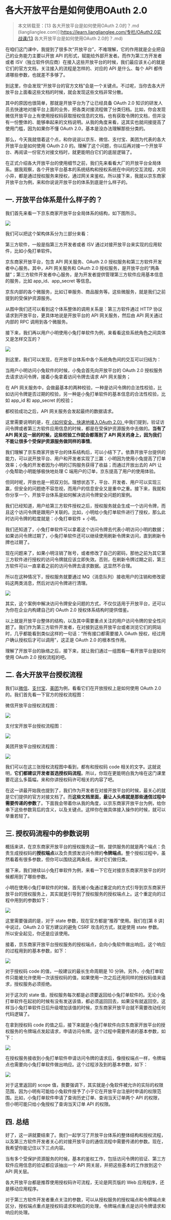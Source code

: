 # 各大开放平台是如何使用OAuth 2.0

> 本文转载至：[13 各大开放平台是如何使用OAuth 2.0的？.md (lianglianglee.com)](https://learn.lianglianglee.com/专栏/OAuth2.0实战课/13 各大开放平台是如何使用OAuth 2.0的？.md)

在咱们这门课中，我提到了很多次“开放平台”，不难理解，它的作用就是企业把自己的业务能力主要以开放 API 的形式，赋能给外部开发者。而作为第三方开发者或者 ISV（独立软件供应商）在接入这些开放平台的时候，我们最应该关心的就是它们的官方文档，关注接入的流程是怎样的、对应的 API 是什么、每个 API 都传递哪些参数，也就差不多够了。

到这里，你会发现“开放平台的官方文档”会是一个关键点。不过呢，当你去各大开放平台上面看这些文档的时候，就会发现这些文档非常分散。

其中的原因也很简单，那就是开放平台为了让已经具备 OAuth 2.0 知识的研发人员去快速地对接平台上面的业务，把各类对接流程做了分类归档。比如，你会发现微信开放平台上有使用授权码获取授权信息的文档，也有获取令牌的文档，但并没有一份整体的、能够串起来的文档说明。从我的角度来看，这其实也就间接提高了使用门槛，因为如果你不懂 OAuth 2.0，基本是没办法理解那些分类的。

那么，今天我就借着这个点，和你说说以京东、微信、支付宝、美团为代表的各大开放平台是如何使用 OAuth 2.0 的。理解了这个问题，你以后再对接一个开放平台、再阅读一份官方对接文档时，就更能明白它们的底层逻辑了。

在正式介绍各大开放平台的使用细节之前，我们先来看看大厂的开放平台全局体系。据我观察，各个开放平台基本的系统结构和授权系统在中间的交互流程，大同小异，都是通过授权服务来授权，通过网关来鉴权。所以接下来，我就以京东商家开放平台为例，来和你说说开放平台的体系到底是什么样子的。

## 一. 开放平台体系是什么样子的？

我们首先来看一下京东商家开放平台全局体系的结构，如下图所示。

![](../images/19.png)

我们可以把这个架构体系分为三部分来看：

第三方软件，一般是指第三方开发者或者 ISV 通过对接开放平台来实现的应用软件，比如小兔打单软件。

京东商家开放平台，包含 API 网关服务、OAuth 2.0 授权服务和第三方软件开发者中心服务。其中，API 网关服务和 OAuth 2.0 授权服务，是开放平台的“两条腿”；第三方软件开发者中心服务，是为开发者提供管理第三方软件应用基本信息的服务，比如 app_id、app_secret 等信息。

京东内部的各个微服务，比如订单服务、商品服务等。这些微服务，就是我们之前提到的受保护资源服务。

从图中我们还可以看到这个体系整体的调用关系是：第三方软件通过 HTTP 协议请求到开放平台，更具体地说是开放平台的 API 网关服务，然后由 API 网关通过内部的 RPC 调用到各个微服务。

接下来，我们再以用户小明使用小兔打单软件为例，来看看这些系统角色之间具体又是怎样交互的？

![](../images/20.png)

到这里，我们可以发现，在开放平台体系中各个系统角色间的交互可以归结为：

当用户小明访问小兔软件的时候，小兔会首先向开放平台的 OAuth 2.0 授权服务去请求访问令牌，接着小兔拿着访问令牌去请求 API 网关服务；

在 API 网关服务中，会做最基本的两种校验，一种是访问令牌的合法性校验，比如访问令牌是否过期的校验，另一种是小兔打单软件的基本信息的合法性校验，比如 app_id 和 app_secret 的校验；

都校验成功之后，API 网关服务会发起最终的数据请求。

这里需要说明的是，在[《如何安全、快速地接入OAuth 2.0》](_5快速安全的接入授权码模式.md)中我们提到，验证访问令牌或者第三方软件应用信息的时候，都是在受保护资源服务中去做的。**当有了 API 网关这一层的时候，这些校验工作就会都落到了 API 网关的身上，因为我们不能让很多个受保护资源服务做同样的事情**。

我们理解了京东商家开放平台的体系结构后，可以小结下了。依靠开放平台提供的能力，可以说开放平台、用户和开发者实现了三赢：小明因为使用小兔提高了打单效率；小兔的开发者因为小明的订购服务获得了收益；而通过开放出去的 API 让小兔帮助小明能够极快地处理 C 端用户的订单，京东提高了用户的使用体验。

但同时呢，开放也是一把双刃剑。理想状态下，平台、开发者、用户可以实现三赢，但安全的问题绝不容忽视，而用户的信息安全又是重中之重。接下来，我就和你分享一个，开放平台体系是如何解决访问令牌安全问题的案例。

我们已经知道，用户给第三方软件授权之后，授权服务就会生成一个访问令牌，而且这个访问令牌是跟用户关联的。比如，小明给小兔打单软件进行了授权，那么此时访问令牌的粒度就是：小兔打单软件 + 小明。

我们还知道了，小兔打单软件可以拿着这个访问令牌去代表小明访问小明的数据；如果访问令牌过期了，小兔打单软件还可以继续使用刷新令牌来访问，直到刷新令牌也过期了。

现在问题来了，如果小明注销了账号，或者修改了自己的密码，那他之前为其它第三方软件进行授权的访问令牌就应该立即失效。否则，在刷新令牌过期之前，第三方软件可以一直拿着之前的访问令牌去请求数据。这显然不合理。

所以在这种情况下，授权服务就要通过 MQ（消息队列）接收用户的注销和修改密码这两类消息，然后对访问令牌进行清理。

![](../images/21.png)

其实，这个案例中解决访问令牌安全问题的方式，不仅仅适用于开放平台，还可以为你在企业内构建自己的 OAuth 2.0 授权体系结构时提供借鉴。

以上就是开放平台整体的结构，以及其中需要重点关注的用户访问令牌的安全性问题了。我们作为第三方软件开发者，在对接到这些开放平台或者浏览它们的网站时，几乎都能看到类似这样的一句话：“所有接口都需要接入 OAuth 授权，经过用户确认授权后才可以调用”，这正是 OAuth 2.0 的根本性作用。

理解了开放平台的脉络之后，接下来，就让我们通过一组图看一看开放平台是如何使用 OAuth 2.0 授权流程的吧。

## 二. 各大开放平台授权流程

我们以[微信](https://developers.weixin.qq.com/doc/oplatform/Website_App/WeChat_Login/Wechat_Login.html)、[支付宝](https://opendocs.alipay.com/open/common/105193/)、[美团](https://developer.meituan.com/docs/biz/biz_wmh5api_4bd84411-fbc1-4668-b1e6-8c5cf255b1f4)为例，看看它们在开放授权上是如何使用 OAuth 2.0 的。我们首先看一下官方的授权流程图：

微信开放平台授权流程图：

![](../images/22.png)

支付宝开放平台授权流程图：

![](../images/23.png)

美团开放平台授权流程图：

![](../images/24.png)

我们可以在这三张授权流程图中看到，都有和授权码 code 相关的文字。这就说明，**它们都建议开发者首选授权码流程**。所以，你现在更能明白我为啥在这门课里要花这么多篇幅，来和你讲授权码许可相关的内容了吧。

在这一讲最开始我也提到了，我们作为开发者在对接开放平台的时候，最关心的就是它们提供的官方对接文档了。而**这些文档里面，最让人头疼就是那些通信过程中需要传递的参数**了。下面我会带着你从我的角度，以京东商家开放平台为例，给你串下这些参数背后的含义，以及关键点。这样你在做具体接入操作的时候，就可以举重若轻了。

## 三. 授权码流程中的参数说明

概括来讲，在京东商家开放平台的授权服务这一侧，提供服务的就是两个端点：负责生成授权码的**授权端点**以及负责颁发访问令牌的**令牌端点**。整个授权过程中，虽然看着有很多参数，但你可以围绕这两条线，来对它们做归类。

接下来，我们继续以小兔打单软件为例，来看一下它在对接京东商家开放平台的时候都用到了哪些参数。

小明在使用小兔打单软件的时候，首先被小兔通过重定向的方式引导到京东商家开放平台的授权服务上，其实就是引导到了授权服务的授权端点上。这个重定向的过程中用到的参数如下：

![](../images/3.jpg)

这里需要强调的是，对于 state 参数，现在官方都是“推荐”使用。我们在[第 8 讲]中说过，OAuth 2.0 官方建议的避免 CSRF 攻击的方式，就是使用 state 参数。所以安全起见，你还是应该使用。

接着，京东商家开放平台授权服务的授权端点，会向小兔软件做出响应。这个响应的过程用到的基本参数，如下：

![](../images/4.jpg)

对于授权码 code 的值，一般建议的最长生命周期是 10 分钟。另外，小兔打单软件只能被允许使用一次该授权码的值，如果使用一次之后还用同样的授权码值来请求，授权服务必须拒绝。

对于这次的 state 值，授权服务每次都是必须要返回给小兔打单软件的。无论小兔打单软件在起初的时候有没有发送该值，都必须返回回去，如果没有就返回空。这样当小兔打单软件日后升级增加该值的时候，京东商家开放平台就不需要改动任何代码逻辑了。

在拿到授权码 code 的值之后，接下来就是小兔打单软件向京东商家开放平台的授权服务的令牌端点发起请求，申请访问令牌。这个过程中需要传递的基本参数，如下：

![](../images/5.jpg)

在授权服务接收到小兔打单软件申请访问令牌的请求后，像授权端点一样，令牌端点也需要向小兔打单软件做出响应。这个过程涉及到的基本参数，如下：

![](../images/6.jpg)

对于这里返回的 scope 值，我要强调下，其实就是小兔软件被允许的实际的权限范围，因为小明有可能给小兔软件授予了小于它在开放平台注册时申请的权限范围。比如，小兔打单软件申请了查询历史订单、查询当天订单两个 API 的权限，但小明可能只给小兔授权了查询当天订单 API 的权限。

## 四. 总结

好了，这一讲就要结束了。我们一起学习了开放平台体系的整体结构和授权流程，以及第三方软件开发者关心的对接开放平台的通信流程中需要传递的参数。现在，我希望你能记住以下三点内容。

当有多个受保护资源服务的时候，基本的鉴权工作，包括访问令牌的验证、第三方软件应用信息的验证都应该抽出一个 API 网关层，并把这些基本的工作放到这个 API 网关层。

各大开放平台都是推荐使用授权码许可流程，无论是网页版的 Web 应用程序，还是移动应用程序。

对于第三方软件开发者重点关注的参数，可以从授权服务的授权端点和令牌端点来区分，授权端点重点是授权码请求和响应的处理，令牌端点重点是访问令牌请求和响应的处理。